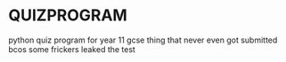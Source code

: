 # QUIZPROGRAM
python quiz program for year 11 gcse thing that never even got submitted bcos some frickers leaked the test
